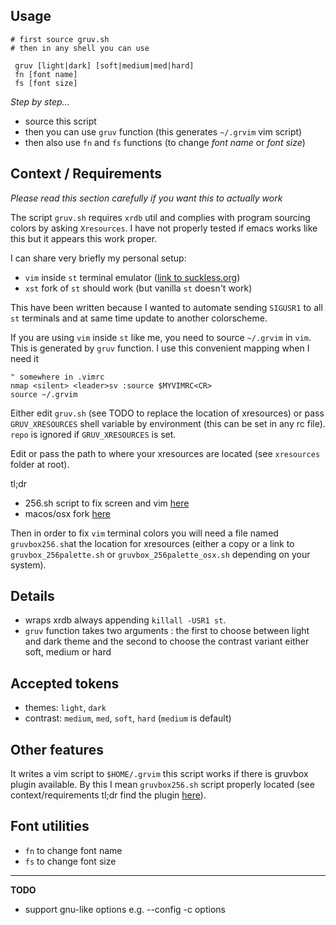 Usage
-----

```
# first source gruv.sh
# then in any shell you can use

 gruv [light|dark] [soft|medium|med|hard]
 fn [font name]
 fs [font size]
```

_Step by step..._
- source this script
- then you can use `gruv` function (this generates `~/.grvim` vim script)
- then also use `fn` and `fs` functions (to change _font name_ or _font size_)


Context / Requirements
----------------------

_Please read this section carefully if you want this to actually work_

The script `gruv.sh` requires `xrdb` util and complies with program sourcing
colors by asking `Xresources`. I have not properly tested if emacs works like
this but it appears this work proper.

I can share very briefly my personal setup:
- `vim` inside `st` terminal emulator ([link to suckless.org][1])
- `xst` fork of `st` should work (but vanilla `st` doesn't work)

[1]: https://st.suckless.org

This have been written because I wanted to automate sending `SIGUSR1` to
all `st` terminals and at same time update to another colorscheme.

If you are using `vim` inside `st` like me, you need to source `~/.grvim` in
`vim`. This is generated by `gruv` function. I use this convenient mapping when
I need it
```
" somewhere in .vimrc
nmap <silent> <leader>sv :source $MYVIMRC<CR>
source ~/.grvim
```

Either edit `gruv.sh` (see TODO to replace the location of xresources) or
pass `GRUV_XRESOURCES` shell variable by environment
(this can be set in any rc file).
`repo` is ignored if `GRUV_XRESOURCES` is set.

Edit or pass the path to where your xresources are located
(see `xresources` folder at root).

tl;dr
- 256.sh script to fix screen and vim [here][2]
- macos/osx fork [here][3]

[2]: https://github.com/morhetz/gruvbox/blob/master/gruvbox_256palette.sh
[3]: https://github.com/morhetz/gruvbox/blob/master/gruvbox_256palette_osx.sh

Then in order to fix `vim` terminal colors you will need a file named
`gruvbox256.sh`at the location for xresources
(either a copy or a link to `gruvbox_256palette.sh` or
`gruvbox_256palette_osx.sh` depending on your system).

Details
-------

- wraps xrdb always appending `killall -USR1 st`.
- `gruv` function takes two arguments : the first to choose
  between light and dark theme and the second to choose the
  contrast variant either soft, medium or hard

Accepted tokens
---------------

- themes: `light`, `dark`  
- contrast: `medium`, `med`, `soft`, `hard` (`medium` is default)

Other features
--------------

It writes a vim script to `$HOME/.grvim` this script works if
there is gruvbox plugin available. By this I mean `gruvbox256.sh` script
properly located
(see context/requirements tl;dr find the plugin [here][4]).

[4]: https://github.com/morhetz/gruvbox

Font utilities
---------------

- `fn` to change font name
- `fs` to change font size

--------------------------------------------------------------------------------
__TODO__
* support gnu-like options
e.g. --config -c options
